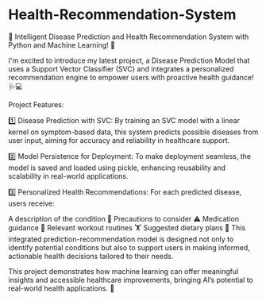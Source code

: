 # Health-Recommendation-System
🌟 Intelligent Disease Prediction and Health Recommendation System with Python and Machine Learning! 🌟

I'm excited to introduce my latest project, a Disease Prediction Model that uses a Support Vector Classifier (SVC) and integrates a personalized recommendation engine to empower users with proactive health guidance! 🩺💻

Project Features:

1️⃣ Disease Prediction with SVC: By training an SVC model with a linear kernel on symptom-based data, this system predicts possible diseases from user input, aiming for accuracy and reliability in healthcare support.

2️⃣ Model Persistence for Deployment: To make deployment seamless, the model is saved and loaded using pickle, enhancing reusability and scalability in real-world applications.

3️⃣ Personalized Health Recommendations: For each predicted disease, users receive:

A description of the condition 📝
Precautions to consider ⚠️
Medication guidance 💊
Relevant workout routines 🏋️
Suggested dietary plans 🍏
This integrated prediction-recommendation model is designed not only to identify potential conditions but also to support users in making informed, actionable health decisions tailored to their needs.

This project demonstrates how machine learning can offer meaningful insights and accessible healthcare improvements, bringing AI’s potential to real-world health applications. 🚀
